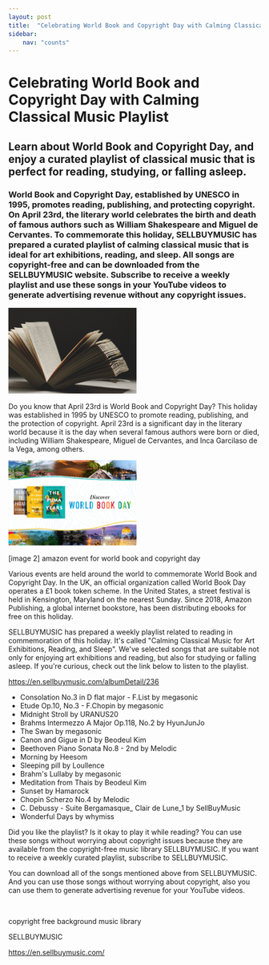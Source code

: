 ```yaml
---
layout: post
title:  "Celebrating World Book and Copyright Day with Calming Classical Music Playlist"
sidebar:
    nav: "counts"
---
```

<h1>Celebrating World Book and Copyright Day with Calming Classical Music Playlist</h1>
<h2>Learn about World Book and Copyright Day, and enjoy a curated playlist of classical music that is perfect for reading, studying, or falling asleep.</h2>
<h3>World Book and Copyright Day, established by UNESCO in 1995, promotes reading, publishing, and protecting copyright. On April 23rd, the literary world celebrates the birth and death of famous authors such as William Shakespeare and Miguel de Cervantes. To commemorate this holiday, SELLBUYMUSIC has prepared a curated playlist of calming classical music that is ideal for art exhibitions, reading, and sleep. All songs are copyright-free and can be downloaded from the SELLBUYMUSIC website. Subscribe to receive a weekly playlist and use these songs in your YouTube videos to generate advertising revenue without any copyright issues.</h3></p>

<p><img src="../images/2023-04-21-Celebrate/playlist1_world%20book%20and%20copyright%20day.jpg" alt="copyright_1 video editting" style="zoom:25%;" /></p></p>

<p>Do you know that April 23rd is World Book and Copyright Day? This holiday was established in 1995 by UNESCO to promote reading, publishing, and the protection of copyright. April 23rd is a significant day in the literary world because it is the day when several famous authors were born or died, including William Shakespeare, Miguel de Cervantes, and Inca Garcilaso de la Vega, among others.</p>

<img src="../images/2023-04-21-Celebrate/playlist2_amazon%20event%20for%20world%20book%20and%20copyright%20day.jpg" alt="copyright_1 video editting" style="zoom:25%;" />

<p>[image 2] amazon event for world book and copyright day</p>
<p>Various events are held around the world to commemorate World Book and Copyright Day. In the UK, an official organization called World Book Day operates a £1 book token scheme. In the United States, a street festival is held in Kensington, Maryland on the nearest Sunday. Since 2018, Amazon Publishing, a global internet bookstore, has been distributing ebooks for free on this holiday.</p>
<p>SELLBUYMUSIC has prepared a weekly playlist related to reading in commemoration of this holiday. It's called "Calming Classical Music for Art Exhibitions, Reading, and Sleep". We've selected songs that are suitable not only for enjoying art exhibitions and reading, but also for studying or falling asleep. If you're curious, check out the link below to listen to the playlist.</p>
<p><a href="https://en.sellbuymusic.com/albumDetail/236">https://en.sellbuymusic.com/albumDetail/236</a></p>
<ul style="list-style-type: disc;">
<li>Consolation No.3 in D flat major - F.List by megasonic</li>
<li>Etude Op.10, No.3 - F.Chopin by megasonic</li>
<li>Midnight Stroll by URANUS20</li>
<li>Brahms Intermezzo A Major Op.118, No.2 by HyunJunJo</li>
<li>The Swan by megasonic</li>
<li>Canon and Gigue in D by Beodeul Kim</li>
<li>Beethoven Piano Sonata No.8 - 2nd by Melodic</li>
<li>Morning by Heesom</li>
<li>Sleeping pill by Loullence</li>
<li>Brahm's Lullaby by megasonic</li>
<li>Meditation from Thais by Beodeul Kim</li>
<li>Sunset by Hamarock</li>
<li>Chopin Scherzo No.4 by Melodic</li>
<li>C. Debussy - Suite Bergamasque_ Clair de Lune_1 by SellBuyMusic</li>
<li>Wonderful Days by whymiss</li>
</ul>
<p>Did you like the playlist? Is it okay to play it while reading? You can use these songs without worrying about copyright issues because they are available from the copyright-free music library SELLBUYMUSIC. If you want to receive a weekly curated playlist, subscribe to SELLBUYMUSIC.</p>
<p>You can download all of the songs mentioned above from SELLBUYMUSIC. And you can use those songs without worrying about copyright, also you can use them to generate advertising revenue for your YouTube videos.</p>
<p> </p>
<p>copyright free background music library</p>
<p>SELLBUYMUSIC</p>
<p><a class="notion-link-token notion-focusable-token notion-enable-hover" tabindex="0" href="https://en.sellbuymusic.com/" rel="noopener noreferrer" data-token-index="1"><span class="link-annotation-unknown-block-id-38871349">https://en.sellbuymusic.com/</span></a></p>